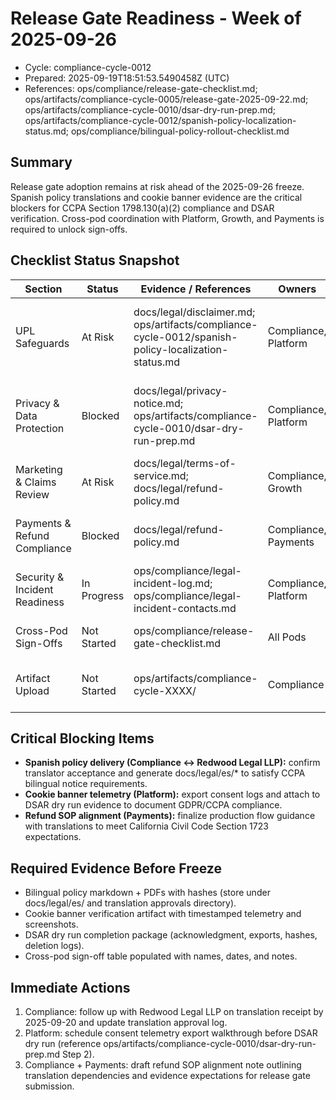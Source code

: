 # Release Gate Readiness - Week of 2025-09-26

- Cycle: compliance-cycle-0012
- Prepared: 2025-09-19T18:51:53.5490458Z (UTC)
- References: ops/compliance/release-gate-checklist.md; ops/artifacts/compliance-cycle-0005/release-gate-2025-09-22.md; ops/artifacts/compliance-cycle-0010/dsar-dry-run-prep.md; ops/artifacts/compliance-cycle-0012/spanish-policy-localization-status.md; ops/compliance/bilingual-policy-rollout-checklist.md

## Summary
Release gate adoption remains at risk ahead of the 2025-09-26 freeze. Spanish policy translations and cookie banner evidence are the critical blockers for CCPA Section 1798.130(a)(2) compliance and DSAR verification. Cross-pod coordination with Platform, Growth, and Payments is required to unlock sign-offs.

## Checklist Status Snapshot
| Section | Status | Evidence / References | Owners | Notes |
| --- | --- | --- | --- | --- |
| UPL Safeguards | At Risk | docs/legal/disclaimer.md; ops/artifacts/compliance-cycle-0012/spanish-policy-localization-status.md | Compliance, Platform | Spanish disclaimer pending; footer/UI links not yet localized per ops/compliance/bilingual-policy-rollout-checklist.md. |
| Privacy & Data Protection | Blocked | docs/legal/privacy-notice.md; ops/artifacts/compliance-cycle-0010/dsar-dry-run-prep.md | Compliance, Platform | Cookie consent telemetry export outstanding; DSAR dry run scheduled but lacks bilingual acknowledgment template. |
| Marketing & Claims Review | At Risk | docs/legal/terms-of-service.md; docs/legal/refund-policy.md | Compliance, Growth | Awaiting Spanish copy to align marketing funnels; Growth review log not created. |
| Payments & Refund Compliance | Blocked | docs/legal/refund-policy.md | Compliance, Payments | Refund SOP still tied to mocked Stripe; need terms alignment once translations arrive. |
| Security & Incident Readiness | In Progress | ops/compliance/legal-incident-log.md; ops/compliance/legal-incident-contacts.md | Compliance, Platform | Contact roster ready; need CSP telemetry export and on-call tool integration proof. |
| Cross-Pod Sign-Offs | Not Started | ops/compliance/release-gate-checklist.md | All Pods | No signatures captured; waiting on blockers clearance. |
| Artifact Upload | Not Started | ops/artifacts/compliance-cycle-XXXX/ | Compliance | Need final bilingual evidence package and signed checklist for archive. |

## Critical Blocking Items
- **Spanish policy delivery (Compliance <-> Redwood Legal LLP):** confirm translator acceptance and generate docs/legal/es/* to satisfy CCPA bilingual notice requirements.
- **Cookie banner telemetry (Platform):** export consent logs and attach to DSAR dry run evidence to document GDPR/CCPA compliance.
- **Refund SOP alignment (Payments):** finalize production flow guidance with translations to meet California Civil Code Section 1723 expectations.

## Required Evidence Before Freeze
- Bilingual policy markdown + PDFs with hashes (store under docs/legal/es/ and translation approvals directory).
- Cookie banner verification artifact with timestamped telemetry and screenshots.
- DSAR dry run completion package (acknowledgment, exports, hashes, deletion logs).
- Cross-pod sign-off table populated with names, dates, and notes.

## Immediate Actions
1. Compliance: follow up with Redwood Legal LLP on translation receipt by 2025-09-20 and update translation approval log.
2. Platform: schedule consent telemetry export walkthrough before DSAR dry run (reference ops/artifacts/compliance-cycle-0010/dsar-dry-run-prep.md Step 2).
3. Compliance + Payments: draft refund SOP alignment note outlining translation dependencies and evidence expectations for release gate submission.
